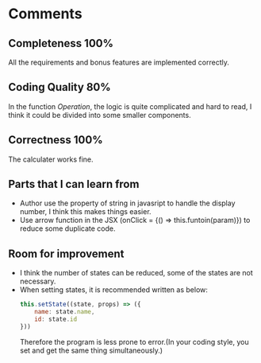 # Comments

## Completeness 100%
All the requirements and bonus features are implemented correctly.

## Coding Quality 80%
In the function *Operation*, the logic is quite complicated and hard to read,
I think it could be divided into some smaller components.

## Correctness 100%
The calculater works fine.

## Parts that I can learn from
* Author use the property of string in javasript to handle the display number, I think this makes things easier.
* Use arrow function in the JSX (onClick = {() => this.funtoin(param)}) to reduce some duplicate code. 

## Room for improvement
* I think the number of states can be reduced, some of the states are not necessary.
* When setting states, it is recommended written as below:
  ```javascript
  this.setState((state, props) => ({
      name: state.name,
      id: state.id
  }))
  ```
  Therefore the program is less prone to error.(In your coding style, you set and get the same thing simultaneously.)
